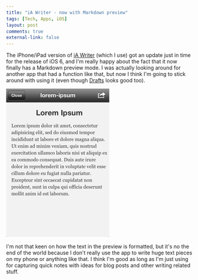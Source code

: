 ```yaml
---
title: "iA Writer - now with Markdown preview"
tags: [Tech, Apps, iOS]
layout: post
comments: true
external-link: false
---
```


The iPhone/iPad version of [iA Writer](http://itunes.apple.com/se/app/ia-writer/id392502056?mt=8 "iA Writer") (which I use) got an update just in time for the release of iOS 6, and I'm really happy about the fact that it now finally has a Markdown preview mode. I was actually looking around for another app that had a function like that, but now I think I'm going to stick around with using it (even though [Drafts](http://itunes.apple.com/us/app/drafts/id502385074?mt=8 "Drafts") looks good too).

![iA Writer - Preview Mode](/images/blog/2012-09-30-ia-writer-preview.png "iA Writer - Preview Mode")

I'm not that keen on how the text in the preview is formatted, but it's no the end of the world because I don't really use the app to write huge text pieces on my phone or anything like that. I think I'm good as long as I'm just using for capturing quick notes with ideas for blog posts and other writing related stuff.
